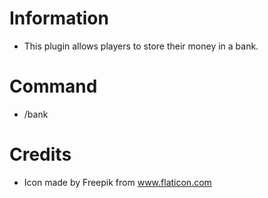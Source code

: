 # Information 
 - This plugin allows players to store their money in a bank.
# Command
- /bank
# Credits
- Icon made by Freepik from www.flaticon.com
